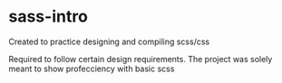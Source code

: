 # sass-intro
Created to practice designing and compiling scss/css 

Required to follow certain design requirements. The project was solely meant to show profecciency with basic scss

